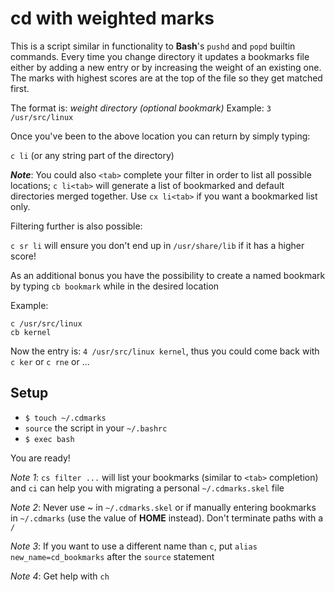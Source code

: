 cd with weighted marks
======================

This is a script similar in functionality to **Bash**'s `pushd` and `popd`
builtin commands. Every time you change directory it updates a bookmarks file
either by adding a new entry or by increasing the weight of an existing one. The
marks with highest scores are at the top of the file so they get matched first.

The format is: _weight directory (optional bookmark)_
Example: `3 /usr/src/linux`

Once you've been to the above location you can return by simply typing:

`c li` (or any string part of the directory)

**_Note_**: You could also `<tab>` complete your filter in order to list all
possible locations; `c li<tab>` will generate a list of bookmarked and default
directories merged together. Use `cx li<tab>` if you want a bookmarked list only.

Filtering further is also possible:

`c sr li` will ensure you don't end up in `/usr/share/lib` if it has a higher score!

As an additional bonus you have the possibility to create a named bookmark by
typing `cb bookmark` while in the desired location

Example:
```
c /usr/src/linux
cb kernel
```

Now the entry is: `4 /usr/src/linux kernel`, thus you could come back with
`c ker` or `c rne` or ...

Setup
-----

* `$ touch ~/.cdmarks`
* `source` the script in your `~/.bashrc`
* `$ exec bash`

You are ready!

_Note 1_: `cs filter ...` will list your bookmarks (similar to `<tab>`
completion) and `ci` can help you with migrating a personal `~/.cdmarks.skel` file

_Note 2_: Never use ~ in `~/.cdmarks.skel` or if manually entering bookmarks in
`~/.cdmarks` (use the value of **HOME** instead). Don't terminate paths with a `/`

_Note 3_: If you want to use a different name than `c`, put `alias
new_name=cd_bookmarks` after the `source` statement

_Note 4_: Get help with `ch`
